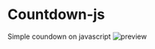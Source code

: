 # Countdown-js
Simple coundown on javascript
![preview](https://user-images.githubusercontent.com/17275281/102782586-46694880-43a2-11eb-9962-692c9a6f459f.jpg)
